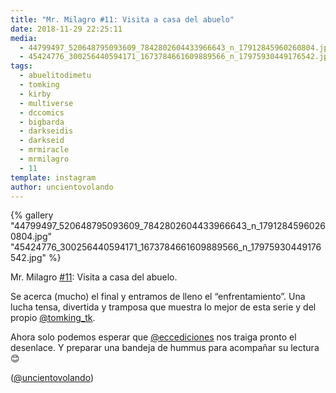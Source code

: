 ```yaml
---
title: "Mr. Milagro #11: Visita a casa del abuelo"
date: 2018-11-29 22:25:11
media: 
  - 44799497_520648795093609_7842802604433966643_n_17912845960260804.jpg
  - 45424776_300256440594171_1673784661609889566_n_17975930449176542.jpg
tags: 
  - abuelitodimetu
  - tomking
  - kirby
  - multiverse
  - dccomics
  - bigbarda
  - darkseidis
  - darkseid
  - mrmiracle
  - mrmilagro
  - 11
template: instagram
author: uncientovolando
---
```


{% gallery "44799497_520648795093609_7842802604433966643_n_17912845960260804.jpg" "45424776_300256440594171_1673784661609889566_n_17975930449176542.jpg" %}

Mr. Milagro [#11](/tags/11): Visita a casa del abuelo.

Se acerca (mucho) el final y entramos de lleno el “enfrentamiento”. Una lucha tensa, divertida y tramposa que muestra lo mejor de esta serie y del propio [@tomking_tk](https://instagram.com/tomking_tk).

Ahora solo podemos esperar que [@eccediciones](https://instagram.com/eccediciones) nos traiga pronto el desenlace. Y preparar una bandeja de hummus para acompañar su lectura 😊

([@uncientovolando](https://instagram.com/uncientovolando))
